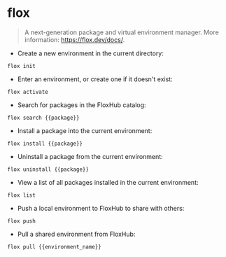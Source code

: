 # flox

> A next-generation package and virtual environment manager.
> More information: <https://flox.dev/docs/>.

- Create a new environment in the current directory:

`flox init`

- Enter an environment, or create one if it doesn't exist:

`flox activate`

- Search for packages in the FloxHub catalog:

`flox search {{package}}`

- Install a package into the current environment:

`flox install {{package}}`

- Uninstall a package from the current environment:

`flox uninstall {{package}}`

- View a list of all packages installed in the current environment:

`flox list`

- Push a local environment to FloxHub to share with others:

`flox push`

- Pull a shared environment from FloxHub:

`flox pull {{environment_name}}`
